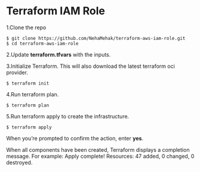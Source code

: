 # **Terraform IAM Role**
1.Clone the repo
  ```
  $ git clone https://github.com/NehaMehak/terraform-aws-iam-role.git
  $ cd terraform-aws-iam-role
  ```

2.Update **terraform.tfvars** with the inputs.

3.Initialize Terraform. This will also download the latest terraform oci provider.

  ```
  $ terraform init
  ```
4.Run terraform plan.

  ```
  $ terraform plan
  ```

5.Run terraform apply to create the infrastructure.

  ```
  $ terraform apply
  ```
 
  When you’re prompted to confirm the action, enter **yes**.

  When all components have been created, Terraform displays a completion message. For example: Apply complete! Resources: 47 added, 0 changed, 0 destroyed.
